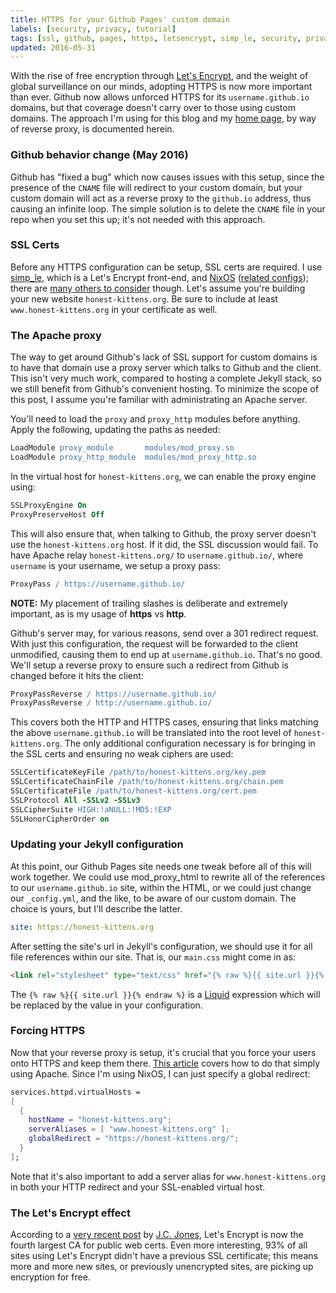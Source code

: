 ```yaml
---
title: HTTPS for your Github Pages' custom domain
labels: [security, privacy, tutorial]
tags: [ssl, github, pages, https, letsencrypt, simp_le, security, privacy, tutorial]
updated: 2016-05-31
---
```


With the rise of free encryption through [Let's
Encrypt](https://letsencrypt.org/), and the weight of global surveillance on our
minds, adopting HTTPS is now more important than ever. Github now allows
unforced HTTPS for its `username.github.io` domains, but that coverage doesn't
carry over to those using custom domains. The approach I'm using for this blog
and my [home page](https://jeaye.com/), by way of reverse proxy, is documented
herein.

### Github behavior change (May 2016)
Github has "fixed a bug" which now causes issues with this setup, since the
presence of the `CNAME` file will redirect to your custom domain, but your
custom domain will act as a reverse proxy to the `github.io` address, thus
causing an infinite loop. The simple solution is to delete the `CNAME` file
in your repo when you set this up; it's not needed with this approach.

### SSL Certs

Before any HTTPS configuration can be setup, SSL certs are required. I use
[simp_le](https://github.com/kuba/simp_le),
which is a Let's Encrypt front-end, and [NixOS](http://nixos.org/)
([related
configs](https://github.com/jeaye/nix-files/blob/master/service/acme.nix)); there are [many others to
consider](https://www.metachris.com/2015/12/comparison-of-10-acme-lets-encrypt-clients/)
though. Let's assume you're building your new website `honest-kittens.org`. Be
sure to include at least `www.honest-kittens.org` in your certificate as well.

### The Apache proxy

The way to get around Github's lack of SSL support for custom domains is to have
that domain use a proxy server which talks to Github and the client. This isn't
very much work, compared to hosting a complete Jekyll stack, so we still benefit
from Github's convenient hosting. To minimize the scope of this post, I assume
you're familiar with administrating an Apache server.

You'll need to load the `proxy` and `proxy_http` modules before anything. Apply
the following, updating the paths as needed:

```apache
LoadModule proxy_module       modules/mod_proxy.so
LoadModule proxy_http_module  modules/mod_proxy_http.so
```

In the virtual host for `honest-kittens.org`, we can enable the proxy engine
using:

```apache
SSLProxyEngine On
ProxyPreserveHost Off
```

This will also ensure that, when talking to Github, the proxy server doesn't use
the `honest-kittens.org` host. If it did, the SSL discussion would fail. To have
Apache relay `honest-kittens.org/` to `username.github.io/`, where `username` is
your username, we setup a proxy pass:

```apache
ProxyPass / https://username.github.io/
```

**NOTE:** My placement of trailing slashes is deliberate and extremely
important, as is my usage of **https** vs **http**.

Github's server may, for various reasons, send over a 301 redirect request. With
just this configuration, the request will be forwarded to the client unmodified,
causing them to end up at `username.github.io`. That's no good. We'll setup a
reverse proxy to ensure such a redirect from Github is changed before it hits
the client:

```apache
ProxyPassReverse / https://username.github.io/
ProxyPassReverse / http://username.github.io/
```

This covers both the HTTP and HTTPS cases, ensuring that links matching the
above `username.github.io` will be translated into the root level of
`honest-kittens.org`. The only additional configuration necessary is for
bringing in the SSL certs and ensuring no weak ciphers are used:

```apache
SSLCertificateKeyFile /path/to/honest-kittens.org/key.pem
SSLCertificateChainFile /path/to/honest-kittens.org/chain.pem
SSLCertificateFile /path/to/honest-kittens.org/cert.pem
SSLProtocol All -SSLv2 -SSLv3
SSLCipherSuite HIGH:!aNULL:!MD5:!EXP
SSLHonorCipherOrder on
```

### Updating your Jekyll configuration

At this point, our Github Pages site needs one tweak before all of this will
work together. We could use mod_proxy_html to rewrite all of the references to
our `username.github.io` site, within the HTML, or we could just change our
`_config.yml`, and the like, to be aware of our custom domain. The choice is
yours, but I'll describe the latter.

```yaml
site: https://honest-kittens.org
```

After setting the site's url in Jekyll's configuration, we should use it for all
file references within our site. That is, our `main.css` might come in as:

```html
<link rel="stylesheet" type="text/css" href="{% raw %}{{ site.url }}{% endraw %}/css/main.css" />
```

The `{% raw %}{{ site.url }}{% endraw %}` is a
[Liquid](https://github.com/Shopify/liquid/wiki) expression which will be
replaced by the value in your configuration.

### Forcing HTTPS

Now that your reverse proxy is setup, it's crucial that you force your users
onto HTTPS and keep them there. [This
article](https://www.ssl.com/how-to/force-https-connections-in-an-apache-server-environment/)
covers how to do that simply using Apache. Since I'm using NixOS, I can just
specify a global redirect:

```nix
services.httpd.virtualHosts =
[
  {
    hostName = "honest-kittens.org";
    serverAliases = [ "www.honest-kittens.org" ];
    globalRedirect = "https://honest-kittens.org/";
  }
];
```

Note that it's also important to add a server alias for `www.honest-kittens.org`
in both your HTTP redirect and your SSL-enabled virtual host.

### The Let's Encrypt effect

According to a [very recent
post](https://tacticalsecret.com/early-impacts-of-letsencrypt/) by [J.C.
Jones](https://twitter.com/jamespugjones), Let's Encrypt is now the fourth
largest CA for public web certs. Even more interesting, 93% of all sites using
Let's Encrypt didn't have a previous SSL certificate; this means more and more
new sites, or previously unencrypted sites, are picking up encryption for free.
